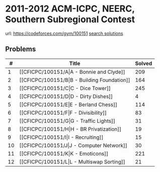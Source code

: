 # 2011-2012 ACM-ICPC, NEERC, Southern Subregional Contest

url: https://codeforces.com/gym/100151
[search solutions](https://www.google.com/search?q=Solution+OR+題解+2011-2012+ACM-ICPC,+NEERC,+Southern+Subregional+Contest)

## Problems

| # | Title | Solved |
| --- | --- | --- |
|1|[[CFICPC/100151/A\|A - Bonnie and Clyde]]|209|
|2|[[CFICPC/100151/B\|B - Building Foundation]]|164|
|3|[[CFICPC/100151/C\|C - Dice Tower]]|245|
|4|[[CFICPC/100151/D\|D - Dirty Dishes]]|4|
|5|[[CFICPC/100151/E\|E - Berland Chess]]|114|
|6|[[CFICPC/100151/F\|F - Divisibility]]|83|
|7|[[CFICPC/100151/G\|G - Traffic Lights]]|31|
|8|[[CFICPC/100151/H\|H - BR Privatization]]|19|
|9|[[CFICPC/100151/I\|I - Recruiting]]|15|
|10|[[CFICPC/100151/J\|J - Computer Network]]|30|
|11|[[CFICPC/100151/K\|K - Emoticons]]|221|
|12|[[CFICPC/100151/L\|L - Multiswap Sorting]]|21|
